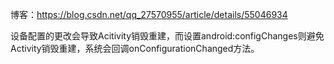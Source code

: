 博客：https://blog.csdn.net/qq_27570955/article/details/55046934


设备配置的更改会导致Acitivity销毁重建，而设置android:configChanges则避免Activity销毁重建，系统会回调onConfigurationChanged方法。